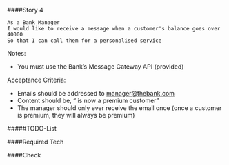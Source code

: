 ####Story 4

```
As a Bank Manager
I would like to receive a message when a customer's balance goes over 40000
So that I can call them for a personalised service

```

Notes:

* You must use the Bank’s Message Gateway API (provided)

Acceptance Criteria:

* Emails should be addressed to manager@thebank.com
* Content should be, “<nickname> is now a premium customer”
* The manager should only ever receive the email once (once a customer is premium, they will always be premium)

#####TODO-List


####Required Tech


####Check

